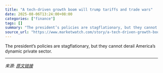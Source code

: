 ```yaml
---
title: "A tech-driven growth boom will trump tariffs and trade wars"
date: 2025-08-06T13:24:00+08:00
categories: ["finance"]
tags: []
summary: "The president’s policies are stagflationary, but they cannot derail America’s dynamic private sector."
source_url: "https://www.marketwatch.com/story/a-tech-driven-growth-boom-will-trump-tariffs-and-trade-wars-3f3f9e0e?mod=mw_rss_topstories"
---
```


The president’s policies are stagflationary, but they cannot derail America’s dynamic private sector.

---

*来源: [原文链接](https://www.marketwatch.com/story/a-tech-driven-growth-boom-will-trump-tariffs-and-trade-wars-3f3f9e0e?mod=mw_rss_topstories)*
